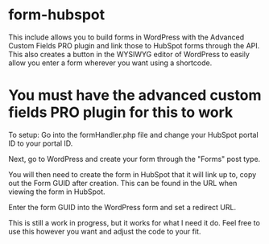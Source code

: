 # form-hubspot
This include allows you to build forms in WordPress with the Advanced Custom Fields PRO plugin and link those to HubSpot forms through the API. This also creates a button in the WYSIWYG editor of WordPress to easily allow you enter a form wherever you want using a shortcode.

# You must have the advanced custom fields PRO plugin for this to work

To setup:
Go into the formHandler.php file and change your HubSpot portal ID to your portal ID. 

Next, go to WordPress and create your form through the "Forms" post type. 

You will then need to create the form in HubSpot that it will link up to, copy out the Form GUID after creation. This can be found in the URL when viewing the form in HubSpot.

Enter the form GUID into the WordPress form and set a redirect URL.

This is still a work in progress, but it works for what I need it do. Feel free to use this however you want and adjust the code to your fit.
